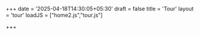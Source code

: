 +++
date = '2025-04-18T14:30:05+05:30'
draft = false
title = 'Tour'
layout = 'tour'
loadJS = ["home2.js","tour.js"]

+++
